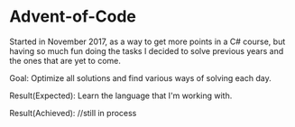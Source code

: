 # Advent-of-Code

Started in November 2017, as a way to get more points in a C# course, but having so much fun doing the tasks I decided to solve previous years and the ones that are yet to come.

Goal: Optimize all solutions and find various ways of solving each day.

Result(Expected): Learn the language that I'm working with.

Result(Achieved): //still in process
